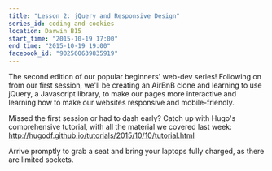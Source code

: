 ```yaml
---
title: "Lesson 2: jQuery and Responsive Design"
series_id: coding-and-cookies
location: Darwin B15
start_time: "2015-10-19 17:00"
end_time: "2015-10-19 19:00"
facebook_id: "902560639835919"
---
```


The second edition of our popular beginners' web-dev series! Following on from our first session, we'll be creating an AirBnB clone and learning to use jQuery, a Javascript library, to make our pages more interactive and learning how to make our websites responsive and mobile-friendly.

Missed the first session or had to dash early? Catch up with Hugo's comprehensive tutorial, with all the material we covered last week: <http://hugodf.github.io/tutorials/2015/10/10/tutorial.html>

Arrive promptly to grab a seat and bring your laptops fully charged, as there are limited sockets.
